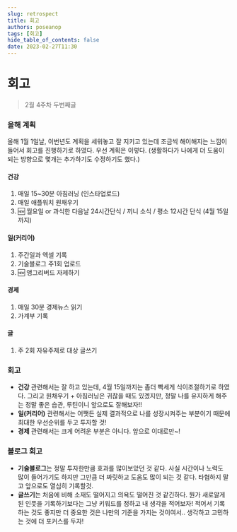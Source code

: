 ```yaml
---
slug: retrospect
title: 회고
authors: poseanop
tags: [회고]
hide_table_of_contents: false
date: 2023-02-27T11:30
---
```


# 회고

> 2월 4주차 두번째글

### 올해 계획

올해 1월 1일날, 이번년도 계획을 세워놓고 잘 지키고 있는데 조금씩 해이해지는 느낌이 들어서 회고를 진행하기로 하였다. 우선 계획은 이렇다. (생활하다가 나에게 더 도움이 되는 방향으로 몇개는 추가하기도 수정하기도 했다.)

#### 건강

1. 매일 15~30분 아침러닝 (인스타업로드)
2. 매일 애플워치 원채우기
3. 🆕 월요일 or 과식한 다음날 24시간단식 / 끼니 소식 / 평소 12시간 단식 (4월 15일까지)

#### 일(커리어)

1. 주간일과 엑셀 기록
2. 기술블로그 주1회 업로드
3. 🆕 앵그리버드 자제하기

#### 경제

1. 매일 30분 경제뉴스 읽기
2. 가계부 기록

#### 글

1. 주 2회 자유주제로 대상 글쓰기

### 회고

- **건강** 관련해서는 잘 하고 있는데, 4월 15일까지는 좀더 빡세게 식이조절하기로 하였다. 그리고 원채우기 + 아침러닝은 귀찮을 때도 있겠지만, 정말 나를 유지하게 해주는 정말 좋은 습관, 루틴이니 앞으로도 잘해보자!!
- **일(커리어)** 관련해서는 어쨋든 실제 결과적으로 나를 성장시켜주는 부분이기 때문에 최대한 우선순위를 두고 투자할 것!
- **경제** 관련해서는 크게 어려운 부분은 아니다. 앞으로 이대로만~!

### 블로그 회고

- **기술블로그**는 정말 투자한만큼 효과를 많이보았던 것 같다. 사실 시간이나 노력도 많이 들어가기도 하지만 그만큼 더 짜릿하고 도움도 많이 되는 것 같다. 타협하지 말고 앞으로도 열심히 기록할것.
- **글쓰기**는 처음에 비해 소재도 떨어지고 의욕도 떨어진 것 같긴하다. 뭔가 새로알게된 인풋을 기록하기보다는 그냥 키워드를 정하고 내 생각을 적어보자! 적어서 기록하는 것도 좋지만 더 중요한 것은 나만의 기준을 가지는 것이여서.. 생각하고 고민하는 것에 더 포커스를 두자!
